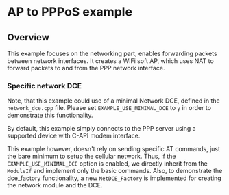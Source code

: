# AP to PPPoS example

## Overview

This example focuses on the networking part, enables forwarding packets between network interfaces. It creates a WiFi soft AP, which uses NAT to forward packets to and from the PPP network
interface.

### Specific network DCE

Note, that this example could use of a minimal Network DCE, defined in the `network_dce.cpp` file.
Please set `EXAMPLE_USE_MINIMAL_DCE` to `y` in order to demonstrate this functionality.

By default, this example simply connects to the PPP server using a supported device with C-API modem interface.

This example however, doesn't rely on sending specific AT commands, just the bare minimum to setup the cellular network.
Thus, if the `EXAMPLE_USE_MINIMAL_DCE` option is enabled, we directly inherit from the `ModuleIf` and implement only the basic commands.
Also, to demonstrate the dce_factory functionality, a new `NetDCE_Factory` is implemented for creating the network module and the DCE.
